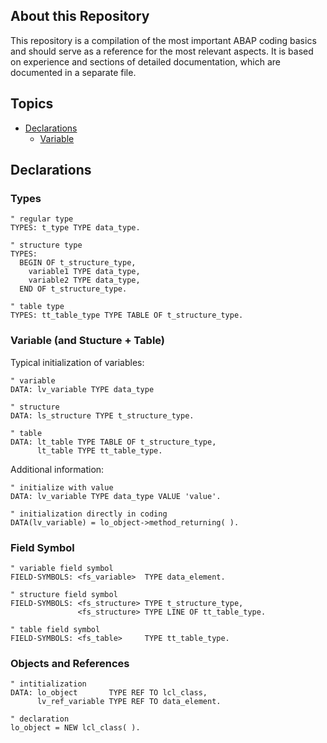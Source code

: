 ## About this Repository

This repository is a compilation of the most important ABAP coding basics and should serve as a reference for the most relevant aspects. It is based on experience and sections of detailed documentation, which are documented in a separate file. 

## Topics

- [Declarations](#declarations)
   - [Variable](##declarations_var) 

## Declarations

### Types 

```ABAP
" regular type 
TYPES: t_type TYPE data_type.

" structure type
TYPES:
  BEGIN OF t_structure_type,   
    variable1 TYPE data_type,
    variable2 TYPE data_type,
  END OF t_structure_type.
  
" table type 
TYPES: tt_table_type TYPE TABLE OF t_structure_type.
```

### Variable (and Stucture + Table) 

Typical initialization of variables: 

```ABAP
" variable 
DATA: lv_variable TYPE data_type

" structure
DATA: ls_structure TYPE t_structure_type.
      
" table 
DATA: lt_table TYPE TABLE OF t_structure_type,
      lt_table TYPE tt_table_type.
```

Additional information:

```ABAP
" initialize with value
DATA: lv_variable TYPE data_type VALUE 'value'.

" initialization directly in coding 
DATA(lv_variable) = lo_object->method_returning( ).
```

### Field Symbol

```ABAP
" variable field symbol
FIELD-SYMBOLS: <fs_variable>  TYPE data_element.

" structure field symbol
FIELD-SYMBOLS: <fs_structure> TYPE t_structure_type,
               <fs_structure> TYPE LINE OF tt_table_type.

" table field symbol
FIELD-SYMBOLS: <fs_table>     TYPE tt_table_type.
```

### Objects and References

```ABAP
" intitialization
DATA: lo_object       TYPE REF TO lcl_class,
      lv_ref_variable TYPE REF TO data_element.

" declaration
lo_object = NEW lcl_class( ).
```


